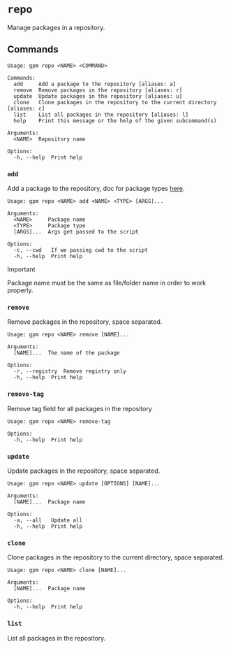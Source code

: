 # `repo`

Manage packages in a repository.

## Commands

```
Usage: gpm repo <NAME> <COMMAND>

Commands:
  add     Add a package to the repository [aliases: a]
  remove  Remove packages in the repository [aliases: r]
  update  Update packages in the repository [aliases: u]
  clone   Clone packages in the repository to the current directory [aliases: c]
  list    List all packages in the repository [aliases: l]
  help    Print this message or the help of the given subcommand(s)

Arguments:
  <NAME>  Repository name

Options:
  -h, --help  Print help
```

### `add`

Add a package to the repository, doc for package types [here](./type.md).

```
Usage: gpm repo <NAME> add <NAME> <TYPE> [ARGS]...

Arguments:
  <NAME>     Package name
  <TYPE>     Package type
  [ARGS]...  Args get passed to the script

Options:
  -c, --cwd   If we passing cwd to the script
  -h, --help  Print help
```

> [!IMPORTANT]
> Package name must be the same as file/folder name in order to work properly.

### `remove`

Remove packages in the repository, space separated.

```
Usage: gpm repo <NAME> remove [NAME]...

Arguments:
  [NAME]...  The name of the package

Options:
  -r, --registry  Remove registry only
  -h, --help  Print help
```

### `remove-tag`

Remove tag field for all packages in the repository

```
Usage: gpm repo <NAME> remove-tag

Options:
  -h, --help  Print help
```

### `update`

Update packages in the repository, space separated.

```
Usage: gpm repo <NAME> update [OPTIONS] [NAME]...

Arguments:
  [NAME]...  Package name

Options:
  -a, --all   Update all
  -h, --help  Print help
```

### `clone`

Clone packages in the repository to the current directory, space separated.

```
Usage: gpm repo <NAME> clone [NAME]...

Arguments:
  [NAME]...  Package name

Options:
  -h, --help  Print help
```

### `list`

List all packages in the repository.
